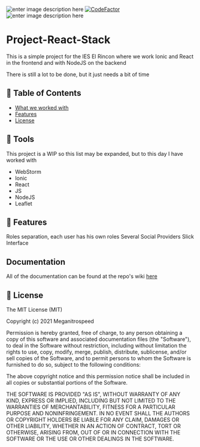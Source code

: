 ![enter image description here](https://img.shields.io/badge/Author-Meganitrospeed-red) [![CodeFactor](https://www.codefactor.io/repository/github/meganitrospeed/printers/badge)](https://www.codefactor.io/repository/github/meganitrospeed/printers) ![enter image description here](https://img.shields.io/maintenance/yes/2020)
# Project-React-Stack
This is a simple project for the IES El Rincon where we work Ionic and React in the frontend and with NodeJS on the backend

There is still a lot to be done, but it just needs a bit of time
## 🚩 Table of Contents

- [What we worked with](#-tools)
- [Features](#-features)
- [License](#-license)

## 🔧 Tools
This project is a WIP so this list may be expanded, but to this day I have worked with

 - WebStorm
 - Ionic
 - React
 - JS
 - NodeJS
 - Leaflet

## 🎨 Features

Roles separation, each user has his own roles
Several Social Providers
Slick Interface

## Documentation

All of the documentation can be found at the repo's wiki [here](https://github.com/Meganitrospeed/project-react-weight/wiki)

## 📜 License

The MIT License (MIT)

Copyright (c) 2021 Meganitrospeed

Permission is hereby granted, free of charge, to any person obtaining a copy of this software and associated documentation files (the "Software"), to deal in the Software without restriction, including without limitation the rights to use, copy, modify, merge, publish, distribute, sublicense, and/or sell copies of the Software, and to permit persons to whom the Software is furnished to do so, subject to the following conditions:

The above copyright notice and this permission notice shall be included in all copies or substantial portions of the Software.

THE SOFTWARE IS PROVIDED "AS IS", WITHOUT WARRANTY OF ANY KIND, EXPRESS OR IMPLIED, INCLUDING BUT NOT LIMITED TO THE WARRANTIES OF MERCHANTABILITY, FITNESS FOR A PARTICULAR PURPOSE AND NONINFRINGEMENT. IN NO EVENT SHALL THE AUTHORS OR COPYRIGHT HOLDERS BE LIABLE FOR ANY CLAIM, DAMAGES OR OTHER LIABILITY, WHETHER IN AN ACTION OF CONTRACT, TORT OR OTHERWISE, ARISING FROM, OUT OF OR IN CONNECTION WITH THE SOFTWARE OR THE USE OR OTHER DEALINGS IN THE SOFTWARE.
